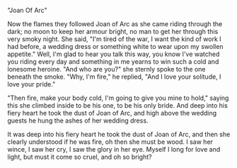 "Joan Of Arc"

Now the flames they followed Joan of Arc
as she came riding through the dark;
no moon to keep her armour bright,
no man to get her through this very smoky night.
She said, "I'm tired of the war,
I want the kind of work I had before,
a wedding dress or something white
to wear upon my swollen appetite."
Well, I'm glad to hear you talk this way,
you know I've watched you riding every day
and something in me yearns to win
such a cold and lonesome heroine.
"And who are you?" she sternly spoke
to the one beneath the smoke.
"Why, I'm fire," he replied,
"And I love your solitude, I love your pride."

"Then fire, make your body cold,
I'm going to give you mine to hold,"
saying this she climbed inside
to be his one, to be his only bride.
And deep into his fiery heart
he took the dust of Joan of Arc,
and high above the wedding guests
he hung the ashes of her wedding dress.

It was deep into his fiery heart
he took the dust of Joan of Arc,
and then she clearly understood
if he was fire, oh then she must be wood.
I saw her wince, I saw her cry,
I saw the glory in her eye.
Myself I long for love and light,
but must it come so cruel, and oh so bright?
